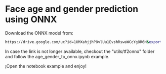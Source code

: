 # Face age and gender prediction using ONNX

Download the ONNX model from:
```sh
https://drive.google.com/uc?id=1UMXahjjhP8vlUu1EvshRswaWCcYg8R6N&export=download
```

In case the link is not longer available, checkout the "utils/tf2onnx" folder and follow the age_gender_to_onnx.ipynb example.

¡Open the notebook example and enjoy!